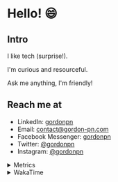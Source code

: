 # Hello! 😄

## Intro

I like tech (surprise!).

I'm curious and resourceful.

Ask me anything, I'm friendly!

## Reach me at

- LinkedIn: [gordonpn](https://www.linkedin.com/in/gordonpn/)
- Email: [contact@gordon-pn.com](mailto:contact@gordon-pn.com)
- Facebook Messenger: [gordonpn](https://www.messenger.com/t/Gordonpn)
- Twitter: [@gordonpn](https://twitter.com/Gordonpn)
- Instagram: [@gordonpn](https://www.instagram.com/gordonpn/)

<details>
  <summary>Metrics</summary>

  <img align="center" src="https://github.com/gordonpn/gordonpn/blob/master/github-metrics.svg" alt="GitHub Metrics">

</details>

<details>
  <summary>WakaTime</summary>

  <!--START_SECTION:waka-->
![Code Time](http://img.shields.io/badge/Code%20Time-247%20hrs%203%20mins-blue)

![Profile Views](http://img.shields.io/badge/Profile%20Views-0-blue)

**🐱 My GitHub Data** 

> 🏆 405 Contributions in the Year 2022
 > 
> 📦 135.1 kB Used in GitHub's Storage 
 > 
> 🚫 Not Opted to Hire
 > 
> 📜 34 Public Repositories 
 > 
> 🔑 14 Private Repositories  
 > 
**I'm an Early 🐤** 

```text
🌞 Morning    175 commits    █████░░░░░░░░░░░░░░░░░░░░   21.37% 
🌆 Daytime    309 commits    █████████░░░░░░░░░░░░░░░░   37.73% 
🌃 Evening    298 commits    █████████░░░░░░░░░░░░░░░░   36.39% 
🌙 Night      37 commits     █░░░░░░░░░░░░░░░░░░░░░░░░   4.52%

```
📅 **I'm Most Productive on Wednesday** 

```text
Monday       127 commits    ████░░░░░░░░░░░░░░░░░░░░░   15.51% 
Tuesday      100 commits    ███░░░░░░░░░░░░░░░░░░░░░░   12.21% 
Wednesday    186 commits    █████░░░░░░░░░░░░░░░░░░░░   22.71% 
Thursday     111 commits    ███░░░░░░░░░░░░░░░░░░░░░░   13.55% 
Friday       124 commits    ███░░░░░░░░░░░░░░░░░░░░░░   15.14% 
Saturday     58 commits     █░░░░░░░░░░░░░░░░░░░░░░░░   7.08% 
Sunday       113 commits    ███░░░░░░░░░░░░░░░░░░░░░░   13.8%

```


📊 **This Week I Spent My Time On** 

```text
⌚︎ Time Zone: America/Toronto

💬 Programming Languages: 
Bash                     5 hrs 52 mins       ███████████████░░░░░░░░░░   61.16% 
TypeScript               1 hr 45 mins        ████░░░░░░░░░░░░░░░░░░░░░   18.36% 
Java                     1 hr 7 mins         ███░░░░░░░░░░░░░░░░░░░░░░   11.62% 
JSON                     26 mins             █░░░░░░░░░░░░░░░░░░░░░░░░   4.6% 
Markdown                 10 mins             ░░░░░░░░░░░░░░░░░░░░░░░░░   1.86%

🔥 Editors: 
VS Code                  8 hrs 29 mins       ██████████████████████░░░   88.38% 
IntelliJ                 1 hr 7 mins         ███░░░░░░░░░░░░░░░░░░░░░░   11.62%

🐱‍💻 Projects: 
pitr                     6 hrs 15 mins       ████████████████░░░░░░░░░   65.14% 
CdkWorkshopGorphaCDK     2 hrs               █████░░░░░░░░░░░░░░░░░░░░   20.86% 
AWSLogsScrollCore        1 hr 7 mins         ███░░░░░░░░░░░░░░░░░░░░░░   11.62% 
CdkWorkshopGorphaTests   8 mins              ░░░░░░░░░░░░░░░░░░░░░░░░░   1.39% 
dotfiles                 3 mins              ░░░░░░░░░░░░░░░░░░░░░░░░░   0.54%

💻 Operating System: 
Mac                      9 hrs 36 mins       █████████████████████████   100.0%

```

**I Mostly Code in JavaScript** 

```text
JavaScript               10 repos            ████░░░░░░░░░░░░░░░░░░░░░   18.87% 
Java                     10 repos            ████░░░░░░░░░░░░░░░░░░░░░   18.87% 
Python                   7 repos             ███░░░░░░░░░░░░░░░░░░░░░░   13.21% 
Ruby                     4 repos             ██░░░░░░░░░░░░░░░░░░░░░░░   7.55% 
TypeScript               4 repos             ██░░░░░░░░░░░░░░░░░░░░░░░   7.55%

```


**Timeline**

![Chart not found](https://raw.githubusercontent.com/gordonpn/gordonpn/master/charts/bar_graph.png) 


 Last Updated on 20/08/2022 10:29:21 UTC
<!--END_SECTION:waka-->
</details>
